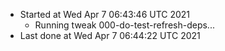   - Started at Wed Apr  7 06:43:46 UTC 2021
    - Running tweak 000-do-test-refresh-deps...
  - Last done at Wed Apr  7 06:44:22 UTC 2021
